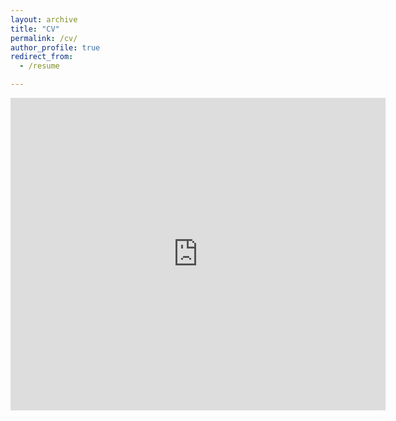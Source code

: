 ```yaml
---
layout: archive
title: "CV"
permalink: /cv/
author_profile: true
redirect_from:
  - /resume

---
```


<embed src="https://marcosenaldi.github.io/files/Senaldi_CV_May2023.pdf" type="application/pdf" width="600px" height="500px" />



